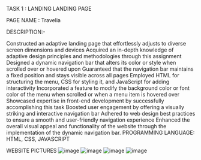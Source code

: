 TASK 1 : LANDING LANDING PAGE

PAGE NAME : Travelia

DESCRIPTION:-

Constructed an adaptive landing page that effortlessly adjusts to diverse screen dimensions and devices Acquired an in-depth knowledge of adaptive design principles and methodologies through this assignment Designed a dynamic navigation bar that alters its color or style when scrolled over or hovered upon Guaranteed that the navigation bar maintains a fixed position and stays visible across all pages Employed HTML for structuring the menu, CSS for styling it, and JavaScript for adding interactivity Incorporated a feature to modify the background color or font color of the menu when scrolled or when a menu item is hovered over Showcased expertise in front-end development by successfully accomplishing this task Boosted user engagement by offering a visually striking and interactive navigation bar Adhered to web design best practices to ensure a smooth and user-friendly navigation experience Enhanced the overall visual appeal and functionality of the website through the implementation of the dynamic navigation bar.
PROGRAMMING LANGUAGE: HTML, CSS, JAVASCRIPT

WEBSITE PICTURES
![image](https://github.com/Ranjj02/PRODIGY/assets/139197827/c1bdadcf-7eda-4c49-b83e-6d1da0db25e8)
![image](https://github.com/Ranjj02/PRODIGY/assets/139197827/57ea2e2e-b06b-4f1d-8a86-41ab9377e3ee)
![image](https://github.com/Ranjj02/PRODIGY/assets/139197827/69a0ed93-757a-4277-802e-de6d3d69170a)
![image](https://github.com/Ranjj02/PRODIGY/assets/139197827/61905d61-1259-405a-8ba3-ca32e7454d45)



